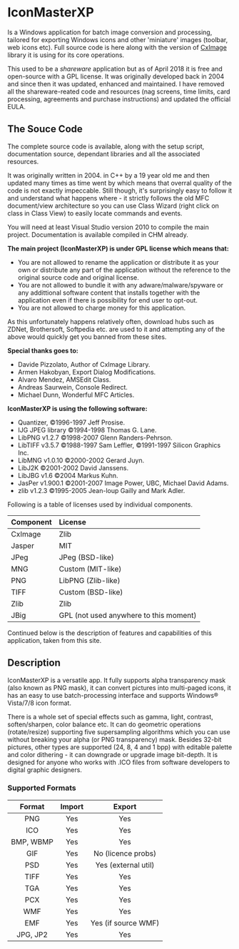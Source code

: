 # IconMasterXP
Is a Windows application for batch image conversion and processing, tailored for exporting Windows icons and other 'miniature' images (toolbar, web icons etc). Full source code is here along with the version of [CxImage](http://www.xdp.it/cximage/) library it is using for its core operations.

This used to be a *shareware* application but as of April 2018 it is free and open-source with a GPL license. It was originally developed back in 2004 and since then it was updated, enhanced and maintained. I have removed all the shareware-reated code and resources (nag screens, time limits, card processing, agreements and purchase instructions) and updated the official EULA.

## The Souce Code
The complete source code is available, along with the setup script, documentation source, dependant libraries and all the associated resources. 

It was originally written in 2004. in C++ by a 19 year old me and then updated many times as time went by which means that overral quality of the code is not exactly impeccable. Still though, it's surprisingly easy to follow it and understand what happens where - it strictly follows the old MFC document/view architecture so you can use Class Wizard (right click on class in Class View) to easily locate commands and events. 

You will need at least Visual Studio version 2010 to compile the main project. Documentation is available compiled in CHM already.

**The main project (IconMasterXP) is under GPL license which means that:**
* You are not allowed to rename the application or distribute it as your own or distribute any part of the application without the reference to the original source code and original license.
* You are not allowed to bundle it with any adware/malware/spyware or any addittional software content that installs together with the application even if there is possibility for end user to opt-out.
* You are not allowed to charge money for this application.

As this unfortunately happens relatively often, download hubs such as ZDNet, Brothersoft, Softpedia etc. are used to it and attempting any of the above would quickly get you banned from these sites.

**Special thanks goes to:**
* Davide Pizzolato, Author of CxImage Library.
* Armen Hakobyan, Export Dialog Modifications.
* Alvaro Mendez, AMSEdit Class.
* Andreas Saurwein, Console Redirect.
* Michael Dunn, Wonderful MFC Articles.

**IconMasterXP is using the following software:**
* Quantizer, ©1996-1997 Jeff Prosise.
* IJG JPEG library ©1994-1998 Thomas G. Lane.
* LibPNG v1.2.7 ©1998-2007 Glenn Randers-Pehrson.
* LibTIFF v3.5.7 ©1988-1997 Sam Leffler, ©1991-1997 Silicon Graphics Inc.
* LibMNG v1.0.10 ©2000-2002 Gerard Juyn.
* LibJ2K ©2001-2002 David Janssens.
* LibJBG v1.6 ©2004 Markus Kuhn.
* JasPer v1.900.1 ©2001-2007 Image Power, UBC, Michael David Adams.
* zlib v1.2.3 ©1995-2005 Jean-loup Gailly and Mark Adler.

Following is a table of licenses used by individual components.

| Component     | License                                     |
| ------------- |:------------------------------------------- |
| CxImage       | Zlib                                        |
| Jasper        | MIT                                         |
| JPeg          | JPeg (BSD-like)                             |
| MNG           | Custom (MIT-like)                           |
| PNG           | LibPNG (Zlib-like)                          |
| TIFF          | Custom (BSD-like)                           |
| Zlib          | Zlib                                        |
| JBig          | GPL (not used anywhere to this moment)      |

Continued below is the description of features and capabilities of this application, taken from this site.

## Description

IconMasterXP is a versatile app. It fully supports alpha transparency mask (also known as PNG mask), it can convert pictures into multi-paged icons, it has an easy to use batch-processing interface and supports Windows® Vista/7/8 icon format.

There is a whole set of special effects such as gamma, light, contrast, soften/sharpen, color balance etc. It can do geometric operations (rotate/resize) supporting five supersampling algorithms which you can use without breaking your alpha (or PNG transparency) mask. Besides 32-bit pictures, other types are supported (24, 8, 4 and 1 bpp) with editable palette and color dithering - it can downgrade or upgrade image bit-depth. It is designed for anyone who works with .ICO files from software developers to digital graphic designers.

### Supported Formats

| Format        | Import  | Export                |
|:-------------:|:-------:|:---------------------:|
| PNG           | Yes     | Yes                   |
| ICO           | Yes     | Yes                   |
| BMP, WBMP     | Yes     | Yes                   |
| GIF           | Yes     | No (licence probs)    |
| PSD           | Yes     | Yes (external util)   |
| TIFF          | Yes     | Yes                   |
| TGA           | Yes     | Yes                   |
| PCX           | Yes     | Yes                   |
| WMF           | Yes     | Yes                   |
| EMF           | Yes     | Yes (if source WMF)   |
| JPG, JP2      | Yes     | Yes                   |
